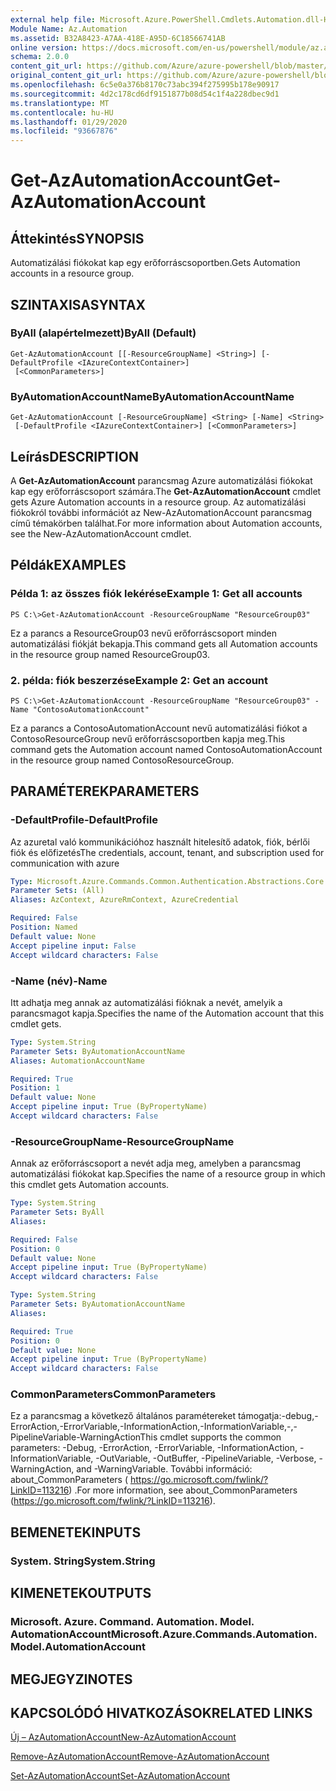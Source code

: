 ```yaml
---
external help file: Microsoft.Azure.PowerShell.Cmdlets.Automation.dll-Help.xml
Module Name: Az.Automation
ms.assetid: B32A8423-A7AA-418E-A95D-6C18566741AB
online version: https://docs.microsoft.com/en-us/powershell/module/az.automation/get-azautomationaccount
schema: 2.0.0
content_git_url: https://github.com/Azure/azure-powershell/blob/master/src/Automation/Automation/help/Get-AzAutomationAccount.md
original_content_git_url: https://github.com/Azure/azure-powershell/blob/master/src/Automation/Automation/help/Get-AzAutomationAccount.md
ms.openlocfilehash: 6c5e0a376b8170c73abc394f275995b178e90917
ms.sourcegitcommit: 4d2c178cd6df9151877b08d54c1f4a228dbec9d1
ms.translationtype: MT
ms.contentlocale: hu-HU
ms.lasthandoff: 01/29/2020
ms.locfileid: "93667876"
---
```

# <span data-ttu-id="a1b99-101">Get-AzAutomationAccount</span><span class="sxs-lookup"><span data-stu-id="a1b99-101">Get-AzAutomationAccount</span></span>

## <span data-ttu-id="a1b99-102">Áttekintés</span><span class="sxs-lookup"><span data-stu-id="a1b99-102">SYNOPSIS</span></span>
<span data-ttu-id="a1b99-103">Automatizálási fiókokat kap egy erőforráscsoportben.</span><span class="sxs-lookup"><span data-stu-id="a1b99-103">Gets Automation accounts in a resource group.</span></span>

## <span data-ttu-id="a1b99-104">SZINTAXISA</span><span class="sxs-lookup"><span data-stu-id="a1b99-104">SYNTAX</span></span>

### <span data-ttu-id="a1b99-105">ByAll (alapértelmezett)</span><span class="sxs-lookup"><span data-stu-id="a1b99-105">ByAll (Default)</span></span>
```
Get-AzAutomationAccount [[-ResourceGroupName] <String>] [-DefaultProfile <IAzureContextContainer>]
 [<CommonParameters>]
```

### <span data-ttu-id="a1b99-106">ByAutomationAccountName</span><span class="sxs-lookup"><span data-stu-id="a1b99-106">ByAutomationAccountName</span></span>
```
Get-AzAutomationAccount [-ResourceGroupName] <String> [-Name] <String>
 [-DefaultProfile <IAzureContextContainer>] [<CommonParameters>]
```

## <span data-ttu-id="a1b99-107">Leírás</span><span class="sxs-lookup"><span data-stu-id="a1b99-107">DESCRIPTION</span></span>
<span data-ttu-id="a1b99-108">A **Get-AzAutomationAccount** parancsmag Azure automatizálási fiókokat kap egy erőforráscsoport számára.</span><span class="sxs-lookup"><span data-stu-id="a1b99-108">The **Get-AzAutomationAccount** cmdlet gets Azure Automation accounts in a resource group.</span></span>
<span data-ttu-id="a1b99-109">Az automatizálási fiókokról további információt az New-AzAutomationAccount parancsmag című témakörben találhat.</span><span class="sxs-lookup"><span data-stu-id="a1b99-109">For more information about Automation accounts, see the New-AzAutomationAccount cmdlet.</span></span>

## <span data-ttu-id="a1b99-110">Példák</span><span class="sxs-lookup"><span data-stu-id="a1b99-110">EXAMPLES</span></span>

### <span data-ttu-id="a1b99-111">Példa 1: az összes fiók lekérése</span><span class="sxs-lookup"><span data-stu-id="a1b99-111">Example 1: Get all accounts</span></span>
```
PS C:\>Get-AzAutomationAccount -ResourceGroupName "ResourceGroup03"
```

<span data-ttu-id="a1b99-112">Ez a parancs a ResourceGroup03 nevű erőforráscsoport minden automatizálási fiókját bekapja.</span><span class="sxs-lookup"><span data-stu-id="a1b99-112">This command gets all Automation accounts in the resource group named ResourceGroup03.</span></span>

### <span data-ttu-id="a1b99-113">2. példa: fiók beszerzése</span><span class="sxs-lookup"><span data-stu-id="a1b99-113">Example 2: Get an account</span></span>
```
PS C:\>Get-AzAutomationAccount -ResourceGroupName "ResourceGroup03" -Name "ContosoAutomationAccount"
```

<span data-ttu-id="a1b99-114">Ez a parancs a ContosoAutomationAccount nevű automatizálási fiókot a ContosoResourceGroup nevű erőforráscsoportben kapja meg.</span><span class="sxs-lookup"><span data-stu-id="a1b99-114">This command gets the Automation account named ContosoAutomationAccount in the resource group named ContosoResourceGroup.</span></span>

## <span data-ttu-id="a1b99-115">PARAMÉTEREK</span><span class="sxs-lookup"><span data-stu-id="a1b99-115">PARAMETERS</span></span>

### <span data-ttu-id="a1b99-116">-DefaultProfile</span><span class="sxs-lookup"><span data-stu-id="a1b99-116">-DefaultProfile</span></span>
<span data-ttu-id="a1b99-117">Az azuretal való kommunikációhoz használt hitelesítő adatok, fiók, bérlői fiók és előfizetés</span><span class="sxs-lookup"><span data-stu-id="a1b99-117">The credentials, account, tenant, and subscription used for communication with azure</span></span>

```yaml
Type: Microsoft.Azure.Commands.Common.Authentication.Abstractions.Core.IAzureContextContainer
Parameter Sets: (All)
Aliases: AzContext, AzureRmContext, AzureCredential

Required: False
Position: Named
Default value: None
Accept pipeline input: False
Accept wildcard characters: False
```

### <span data-ttu-id="a1b99-118">-Name (név)</span><span class="sxs-lookup"><span data-stu-id="a1b99-118">-Name</span></span>
<span data-ttu-id="a1b99-119">Itt adhatja meg annak az automatizálási fióknak a nevét, amelyik a parancsmagot kapja.</span><span class="sxs-lookup"><span data-stu-id="a1b99-119">Specifies the name of the Automation account that this cmdlet gets.</span></span>

```yaml
Type: System.String
Parameter Sets: ByAutomationAccountName
Aliases: AutomationAccountName

Required: True
Position: 1
Default value: None
Accept pipeline input: True (ByPropertyName)
Accept wildcard characters: False
```

### <span data-ttu-id="a1b99-120">-ResourceGroupName</span><span class="sxs-lookup"><span data-stu-id="a1b99-120">-ResourceGroupName</span></span>
<span data-ttu-id="a1b99-121">Annak az erőforráscsoport a nevét adja meg, amelyben a parancsmag automatizálási fiókokat kap.</span><span class="sxs-lookup"><span data-stu-id="a1b99-121">Specifies the name of a resource group in which this cmdlet gets Automation accounts.</span></span>

```yaml
Type: System.String
Parameter Sets: ByAll
Aliases:

Required: False
Position: 0
Default value: None
Accept pipeline input: True (ByPropertyName)
Accept wildcard characters: False
```

```yaml
Type: System.String
Parameter Sets: ByAutomationAccountName
Aliases:

Required: True
Position: 0
Default value: None
Accept pipeline input: True (ByPropertyName)
Accept wildcard characters: False
```

### <span data-ttu-id="a1b99-122">CommonParameters</span><span class="sxs-lookup"><span data-stu-id="a1b99-122">CommonParameters</span></span>
<span data-ttu-id="a1b99-123">Ez a parancsmag a következő általános paramétereket támogatja:-debug,-ErrorAction,-ErrorVariable,-InformationAction,-InformationVariable,-,-PipelineVariable-WarningAction</span><span class="sxs-lookup"><span data-stu-id="a1b99-123">This cmdlet supports the common parameters: -Debug, -ErrorAction, -ErrorVariable, -InformationAction, -InformationVariable, -OutVariable, -OutBuffer, -PipelineVariable, -Verbose, -WarningAction, and -WarningVariable.</span></span> <span data-ttu-id="a1b99-124">További információ: about_CommonParameters ( https://go.microsoft.com/fwlink/?LinkID=113216) .</span><span class="sxs-lookup"><span data-stu-id="a1b99-124">For more information, see about_CommonParameters (https://go.microsoft.com/fwlink/?LinkID=113216).</span></span>

## <span data-ttu-id="a1b99-125">BEMENETEK</span><span class="sxs-lookup"><span data-stu-id="a1b99-125">INPUTS</span></span>

### <span data-ttu-id="a1b99-126">System. String</span><span class="sxs-lookup"><span data-stu-id="a1b99-126">System.String</span></span>

## <span data-ttu-id="a1b99-127">KIMENETEK</span><span class="sxs-lookup"><span data-stu-id="a1b99-127">OUTPUTS</span></span>

### <span data-ttu-id="a1b99-128">Microsoft. Azure. Command. Automation. Model. AutomationAccount</span><span class="sxs-lookup"><span data-stu-id="a1b99-128">Microsoft.Azure.Commands.Automation.Model.AutomationAccount</span></span>

## <span data-ttu-id="a1b99-129">MEGJEGYZI</span><span class="sxs-lookup"><span data-stu-id="a1b99-129">NOTES</span></span>

## <span data-ttu-id="a1b99-130">KAPCSOLÓDÓ HIVATKOZÁSOK</span><span class="sxs-lookup"><span data-stu-id="a1b99-130">RELATED LINKS</span></span>

[<span data-ttu-id="a1b99-131">Új – AzAutomationAccount</span><span class="sxs-lookup"><span data-stu-id="a1b99-131">New-AzAutomationAccount</span></span>](./New-AzAutomationAccount.md)

[<span data-ttu-id="a1b99-132">Remove-AzAutomationAccount</span><span class="sxs-lookup"><span data-stu-id="a1b99-132">Remove-AzAutomationAccount</span></span>](./Remove-AzAutomationAccount.md)

[<span data-ttu-id="a1b99-133">Set-AzAutomationAccount</span><span class="sxs-lookup"><span data-stu-id="a1b99-133">Set-AzAutomationAccount</span></span>](./Set-AzAutomationAccount.md)


